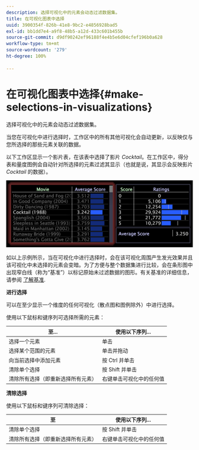```yaml
---
description: 选择可视化中的元素会动态过滤数据集。
title: 在可视化图表中选择
uuid: 3900354f-826b-41e8-9bc2-e4856928bad5
exl-id: bb1dd7e4-a9f8-48b5-a12d-433c601b455b
source-git-commit: d9df90242ef96188f4e4b5e6d04cfef196b0a628
workflow-type: tm+mt
source-wordcount: '279'
ht-degree: 100%

---
```


# 在可视化图表中选择{#make-selections-in-visualizations}

选择可视化中的元素会动态过滤数据集。

当您在可视化中进行选择时，工作区中的所有其他可视化会自动更新，以反映仅与您所选择的那些元素关联的数据。

以下工作区显示一个影片表，在该表中选择了影片 *Cocktail*。在工作区中，得分表和量度图例会自动针对所选择的元素过滤其显示（也就是说，其显示会反映影片 *Cocktail* 的数据）。

![](assets/wsp_selection_Basic.png)

如以上示例所示，当在可视化中进行选择时，会在该可视化周围产生发光效果并且该可视化中未选择的元素会变暗。为了方便与整个数据集进行比较，会在条形图中出现窄白线（称为“基准”）以标记原始未过滤数据的图形。有关基准的详细信息，请参阅 [了解基准](../../../../home/c-get-started/c-vis/c-ustd-benchmks.md#concept-c7b0f4102e92458096f8c4765cbe2914).

**进行选择**

可以在至少显示一个维度的任何可视化（散点图和图例除外）中进行选择。

使用以下鼠标和键序列可选择所需的元素：

| 至... | 使用以下序列... |
|---|---|
| 选择一个元素 | 单击  |
| 选择某个范围的元素 | 单击并拖动 |
| 向当前选择中添加元素 | 按 Ctrl 并单击 |
| 清除单个选择 | 按 Shift 并单击 |
| 清除所有选择（即重新选择所有元素） | 右键单击可视化中的任何值 |

**清除选择**

使用以下鼠标和键序列可清除选择：

| 至 | 使用以下序列... |
|---|---|
| 清除单个选择 | 按 Shift 并单击 |
| 清除所有选择（即重新选择所有元素） | 右键单击可视化中的任何值 |
